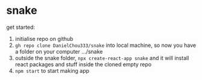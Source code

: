 # snake

get started:
1. initialise repo on github
2. `gh repo clone DanielChou333/snake` into local machine,
so now you have a folder on your computer .../snake
3. outside the snake folder, `npx create-react-app snake` and it will install react packages and stuff inside the cloned empty repo
4. `npm start` to start making app